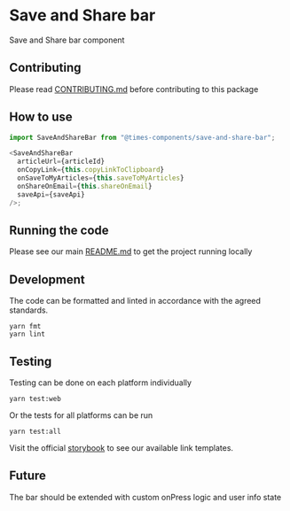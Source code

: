 # Save and Share bar

Save and Share bar component

## Contributing

Please read [CONTRIBUTING.md](./CONTRIBUTING.md) before contributing to this
package

## How to use

```js
import SaveAndShareBar from "@times-components/save-and-share-bar";

<SaveAndShareBar
  articleUrl={articleId}
  onCopyLink={this.copyLinkToClipboard}
  onSaveToMyArticles={this.saveToMyArticles}
  onShareOnEmail={this.shareOnEmail}
  saveApi={saveApi}
/>;
```

## Running the code

Please see our main [README.md](../README.md) to get the project running locally

## Development

The code can be formatted and linted in accordance with the agreed standards.

```
yarn fmt
yarn lint
```

## Testing

Testing can be done on each platform individually

```
yarn test:web
```

Or the tests for all platforms can be run

```
yarn test:all
```

Visit the official
[storybook](http://components.thetimes.co.uk)
to see our available link templates.

## Future

The bar should be extended with custom onPress logic and user info state
